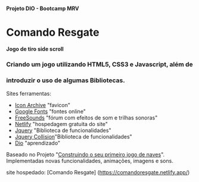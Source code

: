 #### Projeto DIO - Bootcamp MRV

# Comando Resgate
#### Jogo de tiro side scroll

### Criando um jogo utilizando HTML5, CSS3 e Javascript, além de
### introduzir o uso de algumas Bibliotecas.

Sites ferramentas:
- [Icon Archive](iconarchive.com) "favicon"
- [Google Fonts](fonts.google.com) "fontes online"
- [FreeSounds](freesound.org) "fórum com efeitos de som e trilhas sonoras"
- [Netlify](netlify.com) "hospedagem gratuita do site"
- [Jquery](https://jquery.com) "Biblioteca de funcionalidades"
- [Jquery Collision](sourceforge.net/projects/jquerycollision/)"Biblioteca de funcionalidades"
- [Dio](web.dio.me) "aprendizado"

Baseado no Projeto 
"[Construindo o seu primeiro jogo de naves](https://web.dio.me/project/construindo-o-seu-primeiro-jogo-de-naves/learning/96be068d-622b-4c3b-b226-481a37cf6a89?back=/track/mrv-fullstack-developer)".
Implementadas novas funcionalidades, animações, imagens e sons.

site hospedado:
[Comando Resgate] (https://comandoresgate.netlify.app/)
